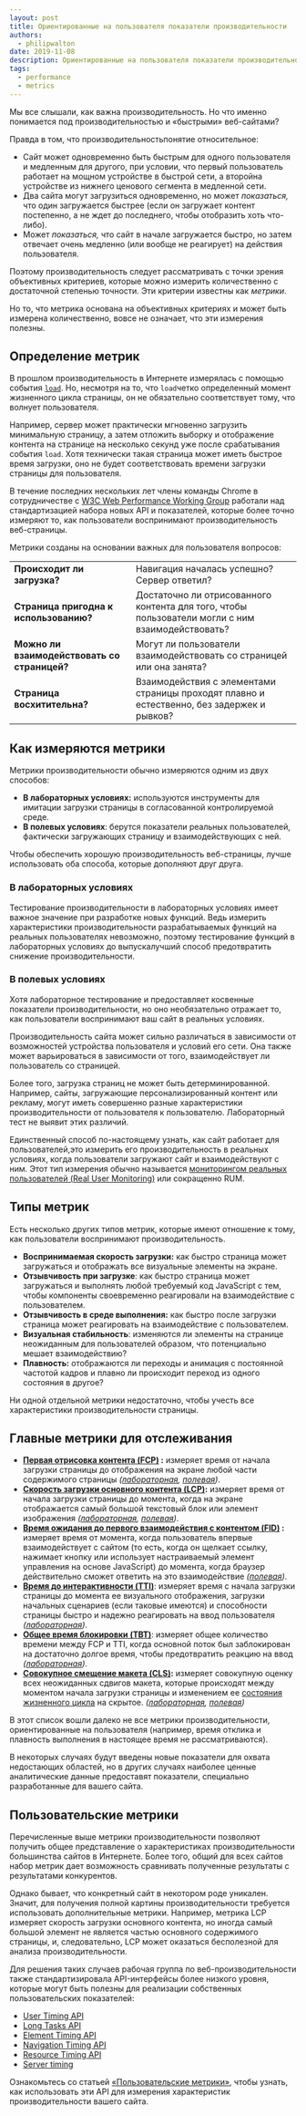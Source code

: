 ```yaml
---
layout: post
title: Ориентированные на пользователя показатели производительности
authors:
  - philipwalton
date: 2019-11-08
description: Ориентированные на пользователя показатели производительностиважный инструмент, который позволит лучше понять текущую ситуацию и улучшить работу вашего сайта таким образом, чтобы это приносило пользу реальным пользователям.
tags:
  - performance
  - metrics
---
```


Мы все слышали, как важна производительность. Но что именно понимается под производительностью и «быстрыми» веб-сайтами?

Правда в том, что производительностьпонятие относительное:

- Сайт может одновременно быть быстрым для одного пользователя и медленным для другого, при условии, что первый пользователь работает на мощном устройстве в быстрой сети, а второйна устройстве из нижнего ценового сегмента в медленной сети.
- Два сайта могут загрузиться одновременно, но может *показаться,* что один загружается быстрее (если он загружает контент постепенно, а не ждет до последнего, чтобы отобразить хоть что-либо).
- Может *показаться,* что сайт в начале загружается быстро, но затем отвечает очень медленно (или вообще не реагирует) на действия пользователя.

Поэтому производительность следует рассматривать с точки зрения объективных критериев, которые можно измерить количественно с достаточной степенью точности. Эти критерии известны как *метрики*.

Но то, что метрика основана на объективных критериях и может быть измерена количественно, вовсе не означает, что эти измерения полезны.

## Определение метрик

В прошлом производительность в Интернете измерялась с помощью события <code>[load](https://developer.mozilla.org/en-US/docs/Web/API/Window/load_event)</code>. Но, несмотря на то, что <code>load</code>четко определенный момент жизненного цикла страницы, он не обязательно соответствует тому, что волнует пользователя.

Например, сервер может практически мгновенно загрузить минимальную страницу, а затем отложить выборку и отображение контента на странице на несколько секунд уже после срабатывания события `load`. Хотя технически такая страница может иметь быстрое время загрузки, оно не будет соответствовать времени загрузки страницы для пользователя.

В течение последних нескольких лет члены команды Chrome в сотрудничестве с [W3C Web Performance Working Group](https://www.w3.org/webperf/) работали над стандартизацией набора новых API и показателей, которые более точно измеряют то, как пользователи воспринимают производительность веб-страницы.

Метрики созданы на основании важных для пользователя вопросов:

<table id="questions">
  <tr>
    <td><strong>Происходит ли загрузка?</strong></td>
    <td>Навигация началась успешно? Сервер ответил?</td>
  </tr>
  <tr>
    <td><strong>Страница пригодна к использованию?</strong></td>
    <td>Достаточно ли отрисованного контента для того, чтобы пользователи могли с ним взаимодействовать?</td>
  </tr>
  <tr>
    <td><strong>Можно ли взаимодействовать со страницей?</strong></td>
    <td>Могут ли пользователи взаимодействовать со страницей или она занята?</td>
  </tr>
  <tr>
    <td><strong>Страница восхитительна?</strong></td>
    <td>Взаимодействия с элементами страницы проходят плавно и естественно, без задержек и рывков?</td>
  </tr>
</table>

## Как измеряются метрики

Метрики производительности обычно измеряются одним из двух способов:

- **В лабораторных условиях:** используются инструменты для имитации загрузки страницы в согласованной контролируемой среде.
- **В полевых условиях**: берутся показатели реальных пользователей, фактически загружающих страницу и взаимодействующих с ней.

Чтобы обеспечить хорошую производительность веб-страницы, лучше использовать оба способа, которые дополняют друг друга.

### В лабораторных условиях

Тестирование производительности в лабораторных условиях имеет важное значение при разработке новых функций. Ведь измерить характеристики производительности разрабатываемых функций на реальных пользователях невозможно, поэтому тестирование функций в лабораторных условиях до выпускалучший способ предотвратить снижение производительности.

### В полевых условиях

Хотя лабораторное тестирование и предоставляет косвенные показатели производительности, но оно необязательно отражает то, как пользователи воспринимают ваш сайт в реальных условиях.

Производительность сайта может сильно различаться в зависимости от возможностей устройства пользователя и условий его сети. Она также может варьироваться в зависимости от того, взаимодействует ли пользователь со страницей.

Более того, загрузка страниц не может быть детерминированной. Например, сайты, загружающие персонализированный контент или рекламу, могут иметь совершенно разные характеристики производительности от пользователя к пользователю. Лабораторный тест не выявит этих различий.

Единственный способ по-настоящему узнать, как сайт работает для пользователей,это измерить его производительность в реальных условиях, когда пользователи загружают сайт и взаимодействуют с ним. Этот тип измерения обычно называется [мониторингом реальных пользователей (Real User Monitoring)](https://en.wikipedia.org/wiki/Real_user_monitoring) или сокращенно RUM.

## Типы метрик

Есть несколько других типов метрик, которые имеют отношение к тому, как пользователи воспринимают производительность.

- **Воспринимаемая скорость загрузки:** как быстро страница может загружаться и отображать все визуальные элементы на экране.
- **Отзывчивость при загрузке**: как быстро страница может загружаться и выполнять любой требуемый код JavaScript с тем, чтобы компоненты своевременно реагировали на взаимодействие с пользователем.
- **Отзывчивость в среде выполнения:** как быстро после загрузки страница может реагировать на взаимодействие с пользователем.
- **Визуальная стабильность**: изменяются ли элементы на странице неожиданным для пользователей образом, что потенциально мешает взаимодействию?
- **Плавность:** отображаются ли переходы и анимация с постоянной частотой кадров и плавно ли происходит переход из одного состояния в другое?

Ни одной отдельной метрики недостаточно, чтобы учесть все характеристики производительности страницы.

## Главные метрики для отслеживания

- **[Первая отрисовка контента (FCP)](/fcp/) :** измеряет время от начала загрузки страницы до отображения на экране любой части содержимого страницы *([лабораторная](#in-the-lab), [полевая](#in-the-field))*.
- **[Скорость загрузки основного контента (LCP)](/lcp/):** измеряет время от начала загрузки страницы до момента, когда на экране отображается самый большой текстовый блок или элемент изображения *([лабораторная](#in-the-lab), [полевая](#in-the-field))*.
- **[Время ожидания до первого взаимодействия с контентом (FID)](/fid/) :** измеряет время от момента, когда пользователь впервые взаимодействует с сайтом (то есть, когда он щелкает ссылку, нажимает кнопку или использует настраиваемый элемент управления на основе JavaScript) до момента, когда браузер действительно сможет ответить на это взаимодействие *([полевая](#in-the-field))*.
- **[Время до интерактивности (TTI)](/tti/)**: измеряет время с начала загрузки страницы до момента ее визуального отображения, загрузки начальных сценариев (если таковые имеются) и способности страницы быстро и надежно реагировать на ввод пользователя *([лабораторная](#in-the-lab))*.
- **[Общее время блокировки (TBT)](/tbt/)**: измеряет общее количество времени между FCP и TTI, когда основной поток был заблокирован на достаточно долгое время, чтобы предотвратить реакцию на ввод *([лабораторная](#in-the-lab))*.
- **[Совокупное смещение макета (CLS)](/cls/):** измеряет совокупную оценку всех неожиданных сдвигов макета, которые происходят между моментом начала загрузки страницы и изменением ее [состояния жизненного цикла](https://developers.google.com/web/updates/2018/07/page-lifecycle-api) на скрытое. *([лабораторная](#in-the-lab), [полевая](#in-the-field))*

В этот список вошли далеко не все метрики производительности, ориентированные на пользователя (например, время отклика и плавность выполнения в настоящее время не рассматриваются).

В некоторых случаях будут введены новые показатели для охвата недостающих областей, но в других случаях наиболее ценные аналитические данные предоставят показатели, специально разработанные для вашего сайта.

## Пользовательские метрики

Перечисленные выше метрики производительности позволяют получить общее представление о характеристиках производительности большинства сайтов в Интернете. Более того, общий для всех сайтов набор метрик дает возможность сравнивать полученные результаты с результатами конкурентов.

Однако бывает, что конкретный сайт в некотором роде уникален. Значит, для получения полной картины производительности требуется использовать дополнительные метрики. Например, метрика LCP измеряет скорость загрузки основного контента, но иногда самый большой элемент не является частью основного содержимого страницы, и, следовательно, LCP может оказаться бесполезной для анализа производительности.

Для решения таких случаев рабочая группа по веб-производительности также стандартизировала API-интерфейсы более низкого уровня, которые могут быть полезны для реализации собственных пользовательских показателей:

- [User Timing API](https://w3c.github.io/user-timing/)
- [Long Tasks API](https://w3c.github.io/longtasks/)
- [Element Timing API](https://wicg.github.io/element-timing/)
- [Navigation Timing API](https://w3c.github.io/navigation-timing/)
- [Resource Timing API](https://w3c.github.io/resource-timing/)
- [Server timing](https://w3c.github.io/server-timing/)

Ознакомьтесь со статьей [«Пользовательские метрики»](/custom-metrics/), чтобы узнать, как использовать эти API для измерения характеристик производительности вашего сайта.
